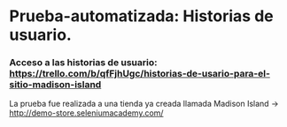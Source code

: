 # Prueba-automatizada: Historias de usuario.
### Acceso a las historias de usuario: https://trello.com/b/qfFjhUgc/historias-de-usario-para-el-sitio-madison-island
La prueba fue realizada a una tienda ya creada llamada Madison Island -> http://demo-store.seleniumacademy.com/
